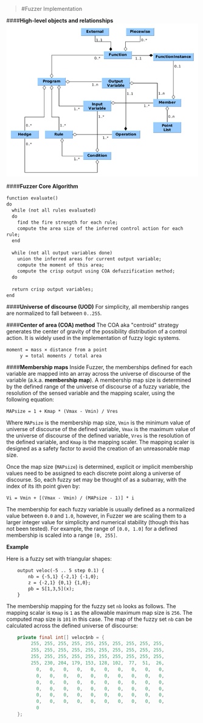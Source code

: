 >#Fuzzer Implementation

####**High-level objects and relationships**
![High-level](https://github.com/umeding/fuzzer/raw/master/doc/sections/hilevel-objects.png "High-level")


####**Fuzzer Core Algorithm**
```
function evaluate() 
do
  while (not all rules evaluated)
  do
    find the fire strength for each rule;
    compute the area size of the inferred control action for each rule;
  end
  
  while (not all output variables done) 
    union the inferred areas for current output variable;
    compute the moment of this area;
    compute the crisp output using COA defuzzification method;
  do
  
  return crisp output variables;
end
```
####**Universe of discourse (UOD)**
For simplicity, all membership ranges are normalized to fall between
`0..255`.

####**Center of area (COA) method**
The COA aka "centroid" strategy generates the center of gravity of the possibility
distribution of a control action. It is widely used in the
implementation of fuzzy logic systems.
```
moment = mass × distance from a point
     y = total moments / total area
```

####**Membership maps**
Inside Fuzzer, the memberships defined for each variable are mapped
into an array across the universe of discourse of the variable (a.k.a.
__membership map__). A membership map size is determined by the
defined range of the  universe of discourse of a fuzzy variable, the
resolution of the sensed variable and the mapping scaler, using the
following equation:
```
MAPsize = 1 + Kmap * (Vmax - Vmin) / Vres
```
Where `MAPsize` is the membership map size, `Vmin` is the minimum
value of universe of discourse of the defined variable, `Vmax` is the
maximum value of the universe of discourse of the defined variable,
`Vres` is the resolution of the defined variable, and `Kmap` is the
mapping scaler. The mapping scaler is designed as a safety factor to
avoid the creation of an unreasonable map size.

Once the map size (`MAPsize`) is determined, explicit or implicit
membership values need to be assigned to each discrete point along a
universe of discourse. So, each fuzzy set may be thought of as a
subarray, with the index of its ith point given by:
```
Vi = Vmin + [(Vmax - Vmin) / (MAPsize - 1)] * i
```

The membership for each fuzzy variable is usually defined as a
normalized value between `0.0` and `1.0`, however, in Fuzzer we are
scaling them to a larger integer value for simplicity and numerical
stability (though this has not been tested). For example, the range of
`[0.0, 1.0]` for a defined membership is scaled into a range
`[0, 255]`. 

__Example__

Here is a fuzzy set with triangular shapes:
```
    output veloc(-5 .. 5 step 0.1) {
        nb = {-5,1} {-2,1} {-1,0};
        z = {-2,1} {0,1} {1,0};
        pb = S[1,3,5](x);
    }
```
The membership mapping for the fuzzy set `nb` looks as follows. The
mapping scalar is `Kmap` is `1` as the allowable maximum map size is
`256`. The computed map size is `101` in this case. The map of the
fuzzy set `nb` can be calculated across the defined universe of
discourse:
```java
    private final int[] veloc$nb = {
         255, 255, 255, 255, 255, 255, 255, 255, 255, 255,
         255, 255, 255, 255, 255, 255, 255, 255, 255, 255,
         255, 255, 255, 255, 255, 255, 255, 255, 255, 255,
         255, 230, 204, 179, 153, 128, 102,  77,  51,  26,
           0,   0,   0,   0,   0,   0,   0,   0,   0,   0,
           0,   0,   0,   0,   0,   0,   0,   0,   0,   0,
           0,   0,   0,   0,   0,   0,   0,   0,   0,   0,
           0,   0,   0,   0,   0,   0,   0,   0,   0,   0,
           0,   0,   0,   0,   0,   0,   0,   0,   0,   0,
           0,   0,   0,   0,   0,   0,   0,   0,   0,   0,
           0
    };
```


